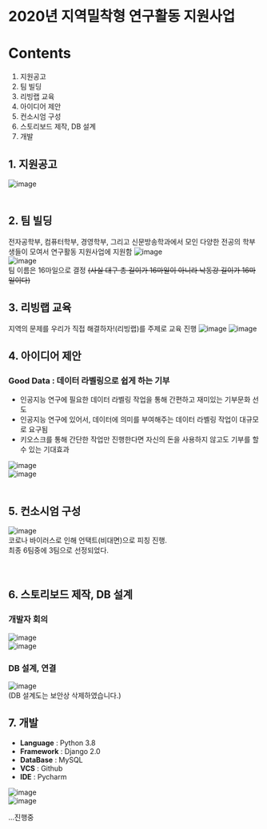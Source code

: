 # 2020년 지역밀착형 연구활동 지원사업
# Contents
1. 지원공고
2. 팀 빌딩
3. 리빙랩 교육
4. 아이디어 제안
5. 컨소시엄 구성
6. 스토리보드 제작, DB 설계
7. 개발
　  
## 1. 지원공고
![image](01.png)  
　    
## 2. 팀 빌딩
전자공학부, 컴퓨터학부, 경영학부, 그리고 신문방송학과에서 모인 다양한 전공의 학부생들이 모여서 연구활동 지원사업에 지원함
![image](03.jpg)  
![image](02.jpg)   
팀 이름은 16마일으로 결정 ~~(사실 대구 총 길이가 16마일이 아니라 낙동강 길이가 16마일이다)~~
　    
## 3. 리빙랩 교육
지역의 문제를 우리가 직접 해결하자!(리빙랩)를 주제로 교육 진행
![image](08.jpg)
![image](04.jpg)
　  
## 4. 아이디어 제안
### Good Data : 데이터 라벨링으로 쉽게 하는 기부
- 인공지능 연구에 필요한 데이터 라벨링 작업을 통해 간편하고 재미있는 기부문화 선도
- 인공지능 연구에 있어서, 데이터에 의미를 부여해주는 데이터 라벨링 작업이 대규모로 요구됨
- 키오스크를 통해 간단한 작업만 진행한다면 자신의 돈을 사용하지 않고도 기부를 할 수 있는 기대효과  

![image](06.png)  
![image](07.png)  
　    
## 5. 컨소시엄 구성
![image](09.png)  
코로나 바이러스로 인해 언택트(비대면)으로 피칭 진행.  
최종 6팀중에 3팀으로 선정되었다.

　    
## 6. 스토리보드 제작, DB 설계
### 개발자 회의
![image](11.jpg)  
![image](12.jpg)  
### DB 설계, 연결 
![image](10.png)  
(DB 설계도는 보안상 삭제하였습니다.)
　    
## 7. 개발
- **Language** : Python 3.8
- **Framework** : Django 2.0
- **DataBase** : MySQL
- **VCS** : Github
- **IDE** : Pycharm

![image](13.PNG)  
![image](14.PNG)  

...진행중
